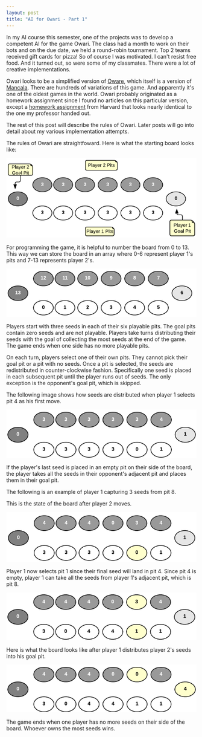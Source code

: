 ```yaml
---
layout: post
title: "AI for Owari - Part 1"
---
```


In my AI course this semester, one of the projects was to develop a competent AI for the game Owari. The class had a month to work on their bots and on the due date, we held a round-robin tournament. Top 2 teams received gift cards for pizza! So of course I was motivated. I can't resist free food. And it turned out, so were some of my classmates. There were a lot of creative implementations.

Owari looks to be a simplified version of [Oware](http://en.wikipedia.org/wiki/Oware), which itself is a version of [Mancala](http://en.wikipedia.org/wiki/Mancala). There are hundreds of variations of this game. And apparently it's one of the oldest games in the world. Owari probably originated as a homework assignment since I found no articles on this particular version, except a [homework assignment](http://www.people.fas.harvard.edu/~albert/cscie220/Asst4.pdf) from Harvard that looks nearly identical to the one my professor handed out.

The rest of this post will describe the rules of Owari. Later posts will go into detail about my various implementation attempts.

The rules of Owari are straightfoward. Here is what the starting board looks like:

![Owari board](/images/owari_board.png)

For programming the game, it is helpful to number the board from 0 to 13. This way we can store the board in an array where 0-6 represent player 1's pits and 7-13 represents player 2's.

![Owari board](/images/owari_board_numbering.png)

Players start with three seeds in each of their six playable pits. The goal pits contain zero seeds and are not playable. Players take turns distributing their seeds with the goal of collecting the most seeds at the end of the game. The game ends when one side has no more playable pits.

On each turn, players select one of their own pits. They cannot pick their goal pit or a pit with no seeds. Once a pit is selected, the seeds are redistributed in counter-clockwise fashion. Specifically one seed is placed in each subsequent pit until the player runs out of seeds. The only exception is the opponent's goal pit, which is skipped.

The following image shows how seeds are distributed when player 1 selects pit 4 as his first move.

![Owari board after one move](/images/owari_board_after_move.png)

If the player's last seed is placed in an empty pit on their side of the board, the player takes all the seeds in their opponent's adjacent pit and places them in their goal pit.

The following is an example of player 1 capturing 3 seeds from pit 8.

This is the state of the board after player 2 moves.

![Owari board starting state](/images/owari_capture_s1.png)

Player 1 now selects pit 1 since their final seed will land in pit 4. Since pit 4 is empty, player 1 can take all the seeds from player 1's adjacent pit, which is pit 8.

![Owari board after player 1 moves](/images/owari_capture_s2.png)

Here is what the board looks like after player 1 distributes player 2's seeds into his goal pit.

![Owari board after captured seeds moved to player 1 goal pit](/images/owari_capture_s3.png)

The game ends when one player has no more seeds on their side of the board. Whoever owns the most seeds wins.
